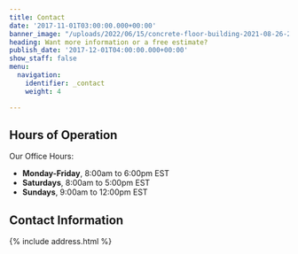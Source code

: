 ```yaml
---
title: Contact
date: '2017-11-01T03:00:00.000+00:00'
banner_image: "/uploads/2022/06/15/concrete-floor-building-2021-08-26-23-04-34-utc.jpg"
heading: Want more information or a free estimate?
publish_date: '2017-12-01T04:00:00.000+00:00'
show_staff: false
menu:
  navigation:
    identifier: _contact
    weight: 4

---
```

## Hours of Operation

Our Office Hours:

* **Monday-Friday**, 8:00am to 6:00pm EST
* **Saturdays**, 8:00am to 5:00pm EST
* **Sundays**, 9:00am to 12:00pm EST

## Contact Information

{% include address.html %}